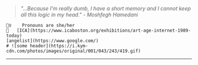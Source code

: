 

 > *"...Because I'm really dumb, I have a short memory and I cannot keep all this logic in my head." - Moshfegh Hamedani*

	💁‍♀️	Pronouns are she/her
	📸   [ICA](https://www.icaboston.org/exhibitions/art-age-internet-1989-today)
	[angelist](https://www.google.com/)
	# ![some header](https://i.kym-cdn.com/photos/images/original/001/043/243/419.gif)
----------------------------------------

